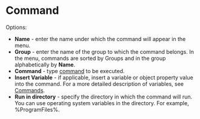 # Command
 
Options:

- **Name** - enter the name under which the command will appear in the menu.
- **Group** - enter the name of the group to which the command belongs. In the menu, commands are sorted by 
 Groups and in the group alphabetically by **Name**.
- **Command** - type [command](../../../../alvao-asset-management/implementation/commands) to be executed.
- **Insert Variable** - if applicable, insert a variable or object property value into the command. For a more detailed description of variables, see [Commands](../../../../alvao-asset-management/implementation/commands).
- **Run in directory** - specify the directory in which the command will run. You can use operating system variables in the directory. For example, %ProgramFiles%.
